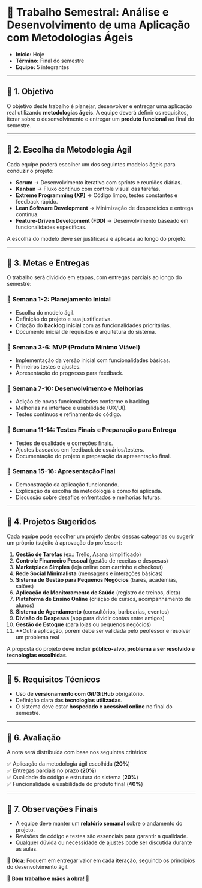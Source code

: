 # 📌 Trabalho Semestral: Análise e Desenvolvimento de uma Aplicação com Metodologias Ágeis

- **Início:** Hoje  
- **Término:** Final do semestre  
- **Equipe:** 5 integrantes  

---

## 📌 1. Objetivo  
O objetivo deste trabalho é planejar, desenvolver e entregar uma aplicação real utilizando **metodologias ágeis**. A equipe deverá definir os requisitos, iterar sobre o desenvolvimento e entregar um **produto funcional** ao final do semestre.

---

## 📌 2. Escolha da Metodologia Ágil  
Cada equipe poderá escolher um dos seguintes modelos ágeis para conduzir o projeto:

- **Scrum** → Desenvolvimento iterativo com sprints e reuniões diárias.  
- **Kanban** → Fluxo contínuo com controle visual das tarefas.  
- **Extreme Programming (XP)** → Código limpo, testes constantes e feedback rápido.  
- **Lean Software Development** → Minimização de desperdícios e entrega contínua.  
- **Feature-Driven Development (FDD)** → Desenvolvimento baseado em funcionalidades específicas.  

A escolha do modelo deve ser justificada e aplicada ao longo do projeto.

---

## 📌 3. Metas e Entregas  

O trabalho será dividido em etapas, com entregas parciais ao longo do semestre:

### 📍 **Semana 1-2: Planejamento Inicial**
- Escolha do modelo ágil.  
- Definição do projeto e sua justificativa.  
- Criação do **backlog inicial** com as funcionalidades prioritárias.  
- Documento inicial de requisitos e arquitetura do sistema.  

### 📍 **Semana 3-6: MVP (Produto Mínimo Viável)**
- Implementação da versão inicial com funcionalidades básicas.  
- Primeiros testes e ajustes.  
- Apresentação do progresso para feedback.  

### 📍 **Semana 7-10: Desenvolvimento e Melhorias**
- Adição de novas funcionalidades conforme o backlog.  
- Melhorias na interface e usabilidade (UX/UI).  
- Testes contínuos e refinamento do código.  

### 📍 **Semana 11-14: Testes Finais e Preparação para Entrega**
- Testes de qualidade e correções finais.  
- Ajustes baseados em feedback de usuários/testers.  
- Documentação do projeto e preparação da apresentação final.  

### 📍 **Semana 15-16: Apresentação Final**
- Demonstração da aplicação funcionando.  
- Explicação da escolha da metodologia e como foi aplicada.  
- Discussão sobre desafios enfrentados e melhorias futuras.  

---

## 📌 4. Projetos Sugeridos  

Cada equipe pode escolher um projeto dentro dessas categorias ou sugerir um próprio (sujeito à aprovação do professor):

1. **Gestão de Tarefas** (ex.: Trello, Asana simplificado)  
2. **Controle Financeiro Pessoal** (gestão de receitas e despesas)  
3. **Marketplace Simples** (loja online com carrinho e checkout)  
4. **Rede Social Minimalista** (mensagens e interações básicas)  
5. **Sistema de Gestão para Pequenos Negócios** (bares, academias, salões)  
6. **Aplicação de Monitoramento de Saúde** (registro de treinos, dieta)  
7. **Plataforma de Ensino Online** (criação de cursos, acompanhamento de alunos)  
8. **Sistema de Agendamento** (consultórios, barbearias, eventos)  
9. **Divisão de Despesas** (app para dividir contas entre amigos)  
10. **Gestão de Estoque** (para lojas ou pequenos negócios)  
11. **Outra aplicação, porem debe ser validada pelo peofessor e resolver um problema real

A proposta do projeto deve incluir **público-alvo, problema a ser resolvido e tecnologias escolhidas**.

---

## 📌 5. Requisitos Técnicos  

- Uso de **versionamento com Git/GitHub** obrigatório.  
- Definição clara das **tecnologias utilizadas**.  
- O sistema deve estar **hospedado e acessível online** no final do semestre.  

---

## 📌 6. Avaliação  

A nota será distribuída com base nos seguintes critérios:  

✅ Aplicação da metodologia ágil escolhida (**20%**)  
✅ Entregas parciais no prazo (**20%**)  
✅ Qualidade do código e estrutura do sistema (**20%**)  
✅ Funcionalidade e usabilidade do produto final (**40%**)  

---

## 📌 7. Observações Finais  

- A equipe deve manter um **relatório semanal** sobre o andamento do projeto.  
- Revisões de código e testes são essenciais para garantir a qualidade.  
- Qualquer dúvida ou necessidade de ajustes pode ser discutida durante as aulas.  

🔹 **Dica:** Foquem em entregar valor em cada iteração, seguindo os princípios do desenvolvimento ágil.  

📢 **Bom trabalho e mãos à obra! 🚀**
